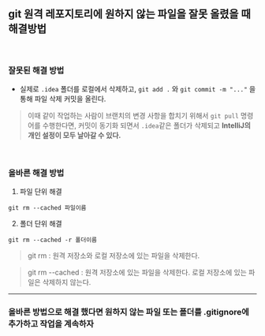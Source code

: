 ## git 원격 레포지토리에 원하지 않는 파일을 잘못 올렸을 때 해결방법

<br>

### 잘못된 해결 방법
- 실제로 `.idea` 폴더를 로컬에서 삭제하고, `git add .` 와 `git commit -m "..."` 을 통해 파일 삭제 커밋을 올린다.

> 이때 같이 작업하는 사람이 브랜치의 변경 사항을 합치기 위해서 `git pull` 명령어를 수행한다면, 커밋이 동기화 되면서 `.idea`같은 폴더가 삭제되고 **IntelliJ의 개인 설정이 모두 날아갈 수 있다.**

<br>

### 올바른 해결 방법
1. 파일 단위 해결
```
git rm --cached 파일이름
```
2. 폴더 단위 해결
```
git rm --cached -r 폴더이름
```

> git rm : 원격 저장소와 로컬 저장소에 있는 파일을 삭제한다.

> git rm --cached : 원격 저장소에 있는 파일을 삭제한다. 로컬 저장소에 있는 파일은 삭제하지 않는다.

<hr>

### 올바른 방법으로 해결 했다면 원하지 않는 파일 또는 폴더를 .gitignore에 추가하고 작업을 계속하자